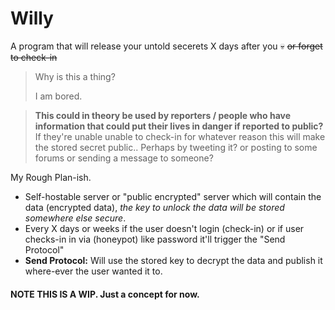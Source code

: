 # Willy
A program that will release your untold secerets X days after you 💀 ~~or forget to check-in~~

> Why is this a thing?
> 
> I am bored.

> **This could in theory be used by reporters / people who have information that could put their lives in danger if reported to public?** 
> If they're unable unable to check-in for whatever reason this will make the stored secret public.. Perhaps by tweeting it? or posting to some forums or sending a message to someone?


My Rough Plan-ish.

- Self-hostable server or "public encrypted" server which will contain the data (encrypted data), *the key to unlock the data will be stored somewhere else secure*.
- Every X days or weeks if the user doesn't login (check-in) or if user checks-in in via (honeypot) like password it'll trigger the "Send Protocol"
- **Send Protocol:** Will use the stored key to decrypt the data and publish it where-ever the user wanted it to.



#### NOTE THIS IS A WIP. Just a concept for now. 
